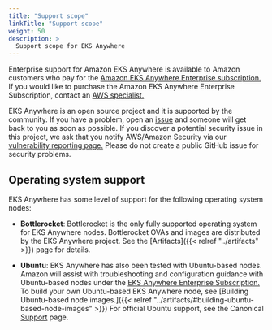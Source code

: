 ```yaml
---
title: "Support scope"
linkTitle: "Support scope"
weight: 50
description: >
  Support scope for EKS Anywhere
---
```


Enterprise support for Amazon EKS Anywhere is available to Amazon customers who pay for the [Amazon EKS Anywhere Enterprise subscription.](https://aws.amazon.com/eks/eks-anywhere/pricing/)
If you would like to purchase the Amazon EKS Anywhere Enterprise Subscription, contact an [AWS specialist.](https://aws.amazon.com/contact-us/sales-support-eks/) 

EKS Anywhere is an open source project and it is supported by the community.
If you have a problem, open an [issue](https://github.com/aws/eks-anywhere/issues) and someone will get back to you as soon as possible.
If you discover a potential security issue in this project, we ask that you notify AWS/Amazon Security via our [vulnerability reporting page.](http://aws.amazon.com/security/vulnerability-reporting/)
Please do not create a public GitHub issue for security problems.

## Operating system support

EKS Anywhere has some level of support for the following operating system nodes:

* **Bottlerocket**: Bottlerocket is the only fully supported operating system for EKS Anywhere nodes.
Bottlerocket OVAs and images are distributed by the EKS Anywhere project.
See the [Artifacts]({{< relref "../artifacts" >}}) page for details.

* **Ubuntu**: EKS Anywhere has also been tested with Ubuntu-based nodes.
Amazon will assist with troubleshooting and configuration guidance with Ubuntu-based nodes under the [EKS Anywhere Enterprise Subscription.](https://aws.amazon.com/eks/eks-anywhere/pricing/)
To build your own Ubuntu-based EKS Anywhere node, see [Building Ubuntu-based node images.]({{< relref "../artifacts/#building-ubuntu-based-node-images" >}})
For official Ubuntu support, see the Canonical [Support](https://ubuntu.com/support) page.
